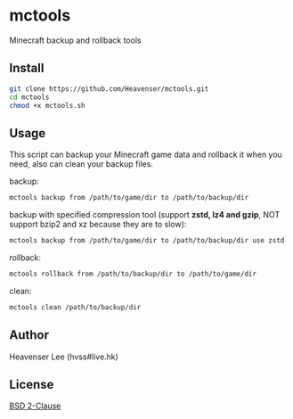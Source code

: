 # mctools
Minecraft backup and rollback tools

## Install
```bash
git clone https://github.com/Heavenser/mctools.git
cd mctools
chmod +x mctools.sh
```

## Usage
This script can backup your Minecraft game data and rollback it when you need, also can clean your backup files.

backup:
```bash
mctools backup from /path/to/game/dir to /path/to/backup/dir
```
backup with specified compression tool (support **zstd, lz4 and gzip**, NOT support bzip2 and xz because they are to slow):
```bash
mctools backup from /path/to/game/dir to /path/to/backup/dir use zstd
```

rollback:
```bash
mctools rollback from /path/to/backup/dir to /path/to/game/dir
```

clean:
```bash
mctools clean /path/to/backup/dir
```
## Author
Heavenser Lee (hvss#live.hk)

## License
[BSD 2-Clause](https://github.com/Heavenser/mctools/blob/master/LICENSE)
